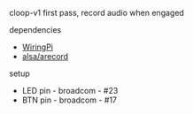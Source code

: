 cloop-v1
first pass, record audio when engaged

dependencies
- [WiringPi](http://wiringpi.com/)
- [alsa/arecord](https://linux.die.net/man/1/arecord)

setup
- LED pin - broadcom - #23
- BTN pin - broadcom - #17

